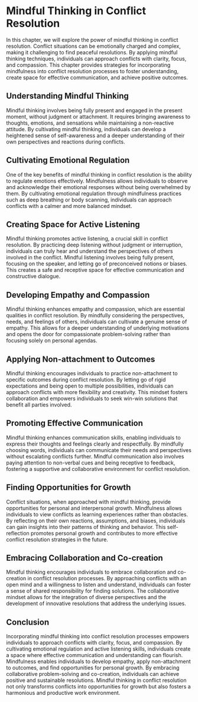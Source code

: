 Mindful Thinking in Conflict Resolution
================================================

In this chapter, we will explore the power of mindful thinking in conflict resolution. Conflict situations can be emotionally charged and complex, making it challenging to find peaceful resolutions. By applying mindful thinking techniques, individuals can approach conflicts with clarity, focus, and compassion. This chapter provides strategies for incorporating mindfulness into conflict resolution processes to foster understanding, create space for effective communication, and achieve positive outcomes.

**Understanding Mindful Thinking**
----------------------------------

Mindful thinking involves being fully present and engaged in the present moment, without judgment or attachment. It requires bringing awareness to thoughts, emotions, and sensations while maintaining a non-reactive attitude. By cultivating mindful thinking, individuals can develop a heightened sense of self-awareness and a deeper understanding of their own perspectives and reactions during conflicts.

**Cultivating Emotional Regulation**
------------------------------------

One of the key benefits of mindful thinking in conflict resolution is the ability to regulate emotions effectively. Mindfulness allows individuals to observe and acknowledge their emotional responses without being overwhelmed by them. By cultivating emotional regulation through mindfulness practices such as deep breathing or body scanning, individuals can approach conflicts with a calmer and more balanced mindset.

**Creating Space for Active Listening**
---------------------------------------

Mindful thinking promotes active listening, a crucial skill in conflict resolution. By practicing deep listening without judgment or interruption, individuals can truly hear and understand the perspectives of others involved in the conflict. Mindful listening involves being fully present, focusing on the speaker, and letting go of preconceived notions or biases. This creates a safe and receptive space for effective communication and constructive dialogue.

**Developing Empathy and Compassion**
-------------------------------------

Mindful thinking enhances empathy and compassion, which are essential qualities in conflict resolution. By mindfully considering the perspectives, needs, and feelings of others, individuals can cultivate a genuine sense of empathy. This allows for a deeper understanding of underlying motivations and opens the door for compassionate problem-solving rather than focusing solely on personal agendas.

**Applying Non-attachment to Outcomes**
---------------------------------------

Mindful thinking encourages individuals to practice non-attachment to specific outcomes during conflict resolution. By letting go of rigid expectations and being open to multiple possibilities, individuals can approach conflicts with more flexibility and creativity. This mindset fosters collaboration and empowers individuals to seek win-win solutions that benefit all parties involved.

**Promoting Effective Communication**
-------------------------------------

Mindful thinking enhances communication skills, enabling individuals to express their thoughts and feelings clearly and respectfully. By mindfully choosing words, individuals can communicate their needs and perspectives without escalating conflicts further. Mindful communication also involves paying attention to non-verbal cues and being receptive to feedback, fostering a supportive and collaborative environment for conflict resolution.

**Finding Opportunities for Growth**
------------------------------------

Conflict situations, when approached with mindful thinking, provide opportunities for personal and interpersonal growth. Mindfulness allows individuals to view conflicts as learning experiences rather than obstacles. By reflecting on their own reactions, assumptions, and biases, individuals can gain insights into their patterns of thinking and behavior. This self-reflection promotes personal growth and contributes to more effective conflict resolution strategies in the future.

**Embracing Collaboration and Co-creation**
-------------------------------------------

Mindful thinking encourages individuals to embrace collaboration and co-creation in conflict resolution processes. By approaching conflicts with an open mind and a willingness to listen and understand, individuals can foster a sense of shared responsibility for finding solutions. The collaborative mindset allows for the integration of diverse perspectives and the development of innovative resolutions that address the underlying issues.

**Conclusion**
--------------

Incorporating mindful thinking into conflict resolution processes empowers individuals to approach conflicts with clarity, focus, and compassion. By cultivating emotional regulation and active listening skills, individuals create a space where effective communication and understanding can flourish. Mindfulness enables individuals to develop empathy, apply non-attachment to outcomes, and find opportunities for personal growth. By embracing collaborative problem-solving and co-creation, individuals can achieve positive and sustainable resolutions. Mindful thinking in conflict resolution not only transforms conflicts into opportunities for growth but also fosters a harmonious and productive work environment.
